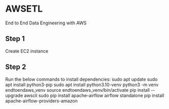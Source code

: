 # AWSETL
End to End Data Engineering with AWS

## Step 1
Create EC2 instance 


## Step 2
Run the below commands to install dependencies:
sudo apt update
sudo apt install python3-pip
sudo apt install python3.10-venv
python3 -m venv endtoendaws_venv
source endtoendaws_venv/bin/activate
pip install --upgrade awscli
sudo pip install apache-airflow
airflow standalone
pip install apache-airflow-providers-amazon


